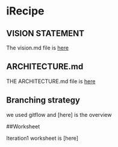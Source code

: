 # iRecipe

## VISION STATEMENT

The vision.md file is [here](vision.md)

## ARCHITECTURE.md

THE ARCHITECTURE.md file is [here](ARCHITECTURE.md)

## Branching strategy

we used gitflow and [here] is the overview

##Worksheet

Iteration1 worksheet is [here]
